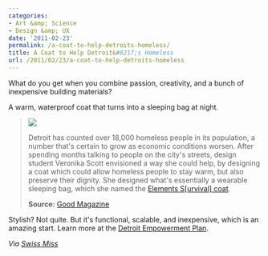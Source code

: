 ```yaml
---
categories:
- Art &amp; Science
- Design &amp; UX
date: '2011-02-23'
permalink: /a-coat-to-help-detroits-homeless/
title: A Coat to Help Detroit&#8217;s Homeless
url: /2011/02/23/a-coat-to-help-detroits-homeless
---
```


What do you get when you combine passion, creativity, and a bunch of inexpensive building materials?

A warm, waterproof coat that turns into a sleeping bag at night.

<blockquote><img src="http://pre.cloudfront.goodinc.com/posts/full_1292446990elements-coat-homeless.jpg" class="aligncenter">

Detroit has counted over 18,000 homeless people in its population, a number that's certain to grow as economic conditions worsen. After spending months talking to people on the city's streets, design student Veronika Scott envisioned a way she could help, by designing a coat which could allow homeless people to stay warm, but also preserve their dignity. She designed what's essentially a wearable sleeping bag, which she named the <a href="http://detroitempowermentplan.blogspot.com/">Elements S[urvival] coat</a>.

<strong>Source:</strong> <a href="http://www.good.is/post/good-design-daily-a-coat-to-help-detroit-s-homeless/">Good Magazine</a></blockquote>

Stylish? Not quite. But it's functional, scalable, and inexpensive, which is an amazing start. Learn more at the <a href="http://detroitempowermentplan.blogspot.com/">Detroit Empowerment Plan</a>.

<em>Via <a href="http://www.swiss-miss.com/2010/12/a-coat-to-help-detroits-homeless.html">Swiss Miss</a></em>
